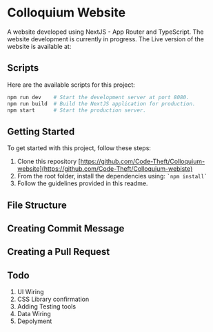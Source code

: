 # Colloquium Website

A website developed using NextJS - App Router and TypeScript. The website development is currently in progress.
The Live version of the website is available at:

## Scripts

Here are the available scripts for this project:

```bash
npm run dev    # Start the development server at port 8080.
npm run build  # Build the NextJS application for production.
npm start      # Start the production server.
```

## Getting Started

To get started with this project, follow these steps:

1. Clone this repository [https://github.com/Code-Theft/Colloquium-website](https://github.com/Code-Theft/Colloquium-webiste)
2. From the root folder, install the dependencies using: `` `npm install` ``
3. Follow the guidelines provided in this readme.


## File Structure

## Creating Commit Message

## Creating a Pull Request





## Todo

1. UI Wiring
2. CSS Library confirmation
3. Adding Testing tools
4. Data Wiring
5. Depolyment
